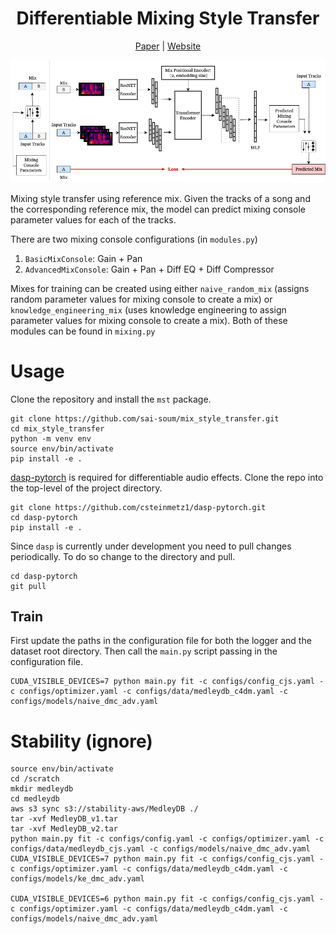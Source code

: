 
<div align="center">

# Differentiable Mixing Style Transfer
[Paper]() | [Website]()


<img src="./Assets/mst_wbg.png">

</div>

Mixing style transfer using reference mix. 
Given the tracks of a song and the corresponding reference mix, the model can predict mixing console parameter values for each of the tracks.

There are two mixing console configurations (in `modules.py`)
1. `BasicMixConsole`: Gain + Pan
2. `AdvancedMixConsole`: Gain + Pan + Diff EQ + Diff Compressor

Mixes for training can be created using either `naive_random_mix` (assigns random parameter values for mixing console to create a mix) or `knowledge_engineering_mix` (uses knowledge engineering to assign parameter values for mixing console to create a mix). Both of these modules can be found in `mixing.py`



# Usage

Clone the repository and install the `mst` package.
```
git clone https://github.com/sai-soum/mix_style_transfer.git
cd mix_style_transfer
python -m venv env
source env/bin/activate
pip install -e .
```

[dasp-pytorch](https://github.com/csteinmetz1/dasp-pytorch) is required for differentiable audio effects.
Clone the repo into the top-level of the project directory.
```
git clone https://github.com/csteinmetz1/dasp-pytorch.git
cd dasp-pytorch
pip install -e .
```

Since `dasp` is currently under development you need to pull changes periodically. 
To do so change to the directory and pull.
```
cd dasp-pytorch
git pull
```

## Train

First update the paths in the configuration file for both the logger and the dataset root directory.
Then call the `main.py` script passing in the configuration file. 
```
CUDA_VISIBLE_DEVICES=7 python main.py fit -c configs/config_cjs.yaml -c configs/optimizer.yaml -c configs/data/medleydb_c4dm.yaml -c configs/models/naive_dmc_adv.yaml
```





# Stability (ignore)
```
source env/bin/activate
cd /scratch
mkdir medleydb
cd medleydb
aws s3 sync s3://stability-aws/MedleyDB ./
tar -xvf MedleyDB_v1.tar
tar -xvf MedleyDB_v2.tar
python main.py fit -c configs/config.yaml -c configs/optimizer.yaml -c configs/data/medleydb_cjs.yaml -c configs/models/naive_dmc_adv.yaml
CUDA_VISIBLE_DEVICES=7 python main.py fit -c configs/config_cjs.yaml -c configs/optimizer.yaml -c configs/data/medleydb_c4dm.yaml -c configs/models/ke_dmc_adv.yaml

CUDA_VISIBLE_DEVICES=6 python main.py fit -c configs/config_cjs.yaml -c configs/optimizer.yaml -c configs/data/medleydb_c4dm.yaml -c configs/models/naive_dmc_adv.yaml

```